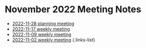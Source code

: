 # November 2022 Meeting Notes

- [2022-11-28 planning meeting](/en/meeting-notes/2022-11/2022-11-28-planning)
- [2022-11-17 weekly meeting](/en/meeting-notes/2022-11/2022-11-17-weekly)
- [2022-11-09 weekly meeting](/en/meeting-notes/2022-11/2022-11-09-weekly)
- [2022-11-02 weekly meeting](/en/meeting-notes/2022-11/2022-11-02-weekly)
{.links-list}
